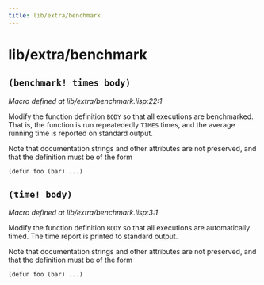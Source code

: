 ```yaml
---
title: lib/extra/benchmark
---
```

# lib/extra/benchmark
## `(benchmark! times body)`
*Macro defined at lib/extra/benchmark.lisp:22:1*

Modify the function definition `BODY` so that all executions are
benchmarked. That is, the function is run repeatededly `TIMES` times,
and the average running time is reported on standard output.

Note that documentation strings and other attributes are
not preserved, and that the definition must be of the form

```
(defun foo (bar) ...)
``` 

## `(time! body)`
*Macro defined at lib/extra/benchmark.lisp:3:1*

Modify the function definition `BODY` so that all executions
are automatically timed. The time report is printed to standard
output.

Note that documentation strings and other attributes are
not preserved, and that the definition must be of the form

```
(defun foo (bar) ...)
``` 

